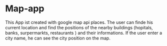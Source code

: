 # Map-app
This App ist created with google map api places. The user can finde his current location and find the positions of the nearby buildings (hopitals, banks, surpermarkts, restaurants ) and their informations. If the user enter a city name, he can see the city position on the map.
